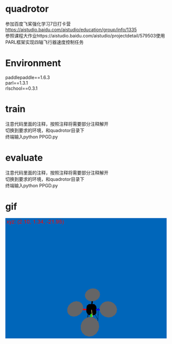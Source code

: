 # quadrotor
参加百度飞桨强化学习7日打卡营 https://aistudio.baidu.com/aistudio/education/group/info/1335  
参照课程大作业https://aistudio.baidu.com/aistudio/projectdetail/579503使用PARL框架实现四轴飞行器速度控制任务
# Environment
paddlepaddle==1.6.3  
parl==1.3.1  
rlschool==0.3.1  
# train
注意代码里面的注释，按照注释将需要部分注释解开  
切换到要求的环境，和quadrotor目录下  
终端输入python PPGD.py
# evaluate
注意代码里面的注释，按照注释将需要部分注释解开  
切换到要求的环境，和quadrotor目录下  
终端输入python PPGD.py
# gif
![image](https://github.com/QFaceblue/quadrotor/blob/master/quadrotor.gif)
